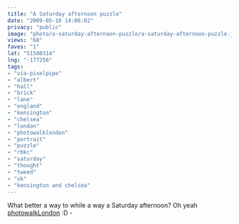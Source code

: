 ```yaml
---
title: "A Saturday afternoon puzzle"
date: "2009-05-10 14:06:02"
privacy: "public"
image: "photo/a-saturday-afternoon-puzzle/a-saturday-afternoon-puzzle.jpg"
views: "68"
faves: "1"
lat: "51500314"
lng: "-177256"
tags:
- "via-pixelpipe"
- "albert"
- "hall"
- "brick"
- "lane"
- "england"
- "kensington"
- "chelsea"
- "london"
- "photowalklondon"
- "portrait"
- "puzzle"
- "rbkc"
- "saturday"
- "thought"
- "tweed"
- "uk"
- "kensington and chelsea"
---
```

What better a way to while a way a Saturday afternoon? Oh yeah <a href="http://www.twitter.com/photowalklondon">photowalkLondon</a> :D - <a href="/photos/2009/05/10/a-saturday-afternoon-puzzle"></a>
